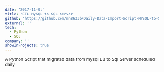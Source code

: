 ```yaml
---
date: '2017-11-01'
title: 'ETL MySQL to SQL Server'
github: 'https://github.com/mh8633b/Daily-Data-Import-Script-MYSQL-to-SQL-SERVER'
external: ''
tech:
  - Python
  - SQL
company: ''
showInProjects: true
---
```


A Python Script that migrated data from mysql DB to Sql Server scheduled daily 